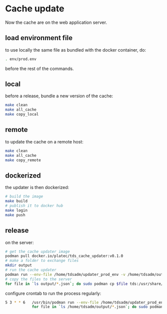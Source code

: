 # Cache update

Now the cache are on the web application server.

## load environment file

to use locally the same file as bundled with the docker container, do:

```bash
. env/prod.env
```

before the rest of the commands.

## local

before a release, bundle a new version of the cache:
```bash
make clean
make all_cache
make copy_local 
```

## remote

to update the cache on a remote host:
```bash
make clean
make all_cache
make copy_remote 
```

## dockerized

the updater is then dockerized:
```bash
# build the image
make build
# publish it to docker hub
make login
make push
```

## release

on the server:
```bash
# get the cache updater image
podman pull docker.io/platec/tds_cache_updater:v0.1.0
# make a folder to exchange files
mkdir output
# run the cache updater
podman run --env-file /home/tdsadm/updater_prod_env -v /home/tdsadm/output:/app/output platec/tds_cache_updater:v0.1.0
# copy the files to the server
for file in `ls output/*.json`; do sudo podman cp $file tds:/usr/share/nginx/html/cache/; done
```

configure crontab to run the process regularly:
```bash
5 3 * * 6	/usr/bin/podman run --env-file /home/tdsadm/updater_prod_env -v /home/tdsadm/output:/app/output platec/tds_cache_updater:v0.1.0 && \
            for file in `ls /home/tdsadm/output/*.json`; do sudo podman cp $file tds:/usr/share/nginx/html/cache/; done
```

